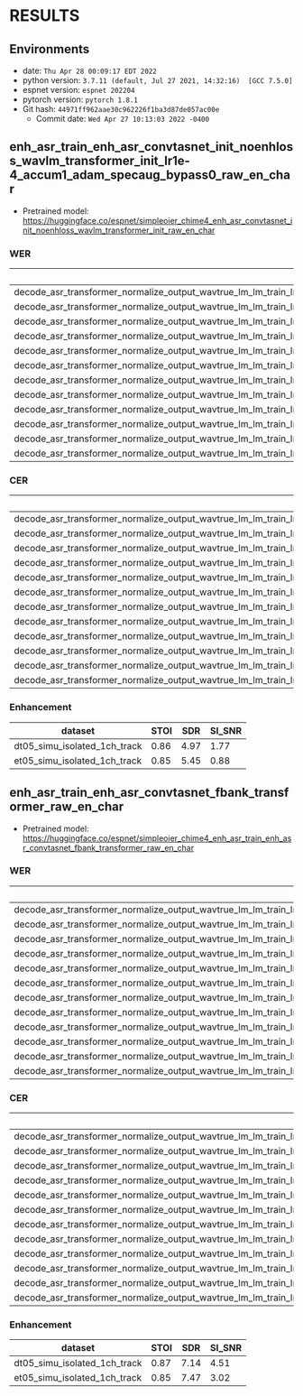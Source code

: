 <!-- Generated by scripts/utils/show_asr_result.sh -->
# RESULTS
## Environments
- date: `Thu Apr 28 00:09:17 EDT 2022`
- python version: `3.7.11 (default, Jul 27 2021, 14:32:16)  [GCC 7.5.0]`
- espnet version: `espnet 202204`
- pytorch version: `pytorch 1.8.1`
- Git hash: `44971ff962aae30c962226f1ba3d87de057ac00e`
  - Commit date: `Wed Apr 27 10:13:03 2022 -0400`

## enh_asr_train_enh_asr_convtasnet_init_noenhloss_wavlm_transformer_init_lr1e-4_accum1_adam_specaug_bypass0_raw_en_char
- Pretrained model: https://huggingface.co/espnet/simpleoier_chime4_enh_asr_convtasnet_init_noenhloss_wavlm_transformer_init_raw_en_char
### WER

|dataset|Snt|Wrd|Corr|Sub|Del|Ins|Err|S.Err|
|---|---|---|---|---|---|---|---|---|
|decode_asr_transformer_normalize_output_wavtrue_lm_lm_train_lm_transformer_en_char_valid.loss.ave_enh_asr_model_valid.acc.ave/dt05_real_isolated_1ch_track|1640|27119|98.3|1.3|0.4|0.2|1.9|21.8|
|decode_asr_transformer_normalize_output_wavtrue_lm_lm_train_lm_transformer_en_char_valid.loss.ave_enh_asr_model_valid.acc.ave/dt05_real_beamformit_2mics|1640|27119|98.5|1.2|0.3|0.2|1.7|19.6|
|decode_asr_transformer_normalize_output_wavtrue_lm_lm_train_lm_transformer_en_char_valid.loss.ave_enh_asr_model_valid.acc.ave/dt05_real_beamformit_5mics|1640|27119|98.6|1.1|0.3|0.2|1.5|18.7|
|decode_asr_transformer_normalize_output_wavtrue_lm_lm_train_lm_transformer_en_char_valid.loss.ave_enh_asr_model_valid.acc.ave/dt05_simu_isolated_1ch_track|1640|27120|97.2|2.1|0.7|0.3|3.1|28.9|
|decode_asr_transformer_normalize_output_wavtrue_lm_lm_train_lm_transformer_en_char_valid.loss.ave_enh_asr_model_valid.acc.ave/dt05_simu_beamformit_2mics|1640|27120|97.9|1.5|0.5|0.2|2.3|25.2|
|decode_asr_transformer_normalize_output_wavtrue_lm_lm_train_lm_transformer_en_char_valid.loss.ave_enh_asr_model_valid.acc.ave/dt05_simu_beamformit_5mics|1640|27120|98.4|1.2|0.4|0.1|1.7|19.9|
|decode_asr_transformer_normalize_output_wavtrue_lm_lm_train_lm_transformer_en_char_valid.loss.ave_enh_asr_model_valid.acc.ave/et05_real_isolated_1ch_track|1320|21409|96.7|2.6|0.7|0.4|3.7|31.6|
|decode_asr_transformer_normalize_output_wavtrue_lm_lm_train_lm_transformer_en_char_valid.loss.ave_enh_asr_model_valid.acc.ave/et05_real_beamformit_2mics|1320|21409|97.4|2.0|0.6|0.3|2.9|27.3|
|decode_asr_transformer_normalize_output_wavtrue_lm_lm_train_lm_transformer_en_char_valid.loss.ave_enh_asr_model_valid.acc.ave/et05_real_beamformit_5mics|1320|21409|97.8|1.8|0.4|0.2|2.5|24.3|
|decode_asr_transformer_normalize_output_wavtrue_lm_lm_train_lm_transformer_en_char_valid.loss.ave_enh_asr_model_valid.acc.ave/et05_simu_isolated_1ch_track|1320|21416|94.6|3.7|1.6|0.5|5.9|37.3|
|decode_asr_transformer_normalize_output_wavtrue_lm_lm_train_lm_transformer_en_char_valid.loss.ave_enh_asr_model_valid.acc.ave/et05_simu_beamformit_2mics|1320|21416|96.6|2.5|1.0|0.3|3.7|32.5|
|decode_asr_transformer_normalize_output_wavtrue_lm_lm_train_lm_transformer_en_char_valid.loss.ave_enh_asr_model_valid.acc.ave/et05_simu_beamformit_5mics|1320|21416|97.5|1.9|0.7|0.3|2.9|28.9|

### CER

|dataset|Snt|Wrd|Corr|Sub|Del|Ins|Err|S.Err|
|---|---|---|---|---|---|---|---|---|
|decode_asr_transformer_normalize_output_wavtrue_lm_lm_train_lm_transformer_en_char_valid.loss.ave_enh_asr_model_valid.acc.ave/dt05_real_isolated_1ch_track|1640|160390|99.4|0.2|0.4|0.2|0.8|21.8|
|decode_asr_transformer_normalize_output_wavtrue_lm_lm_train_lm_transformer_en_char_valid.loss.ave_enh_asr_model_valid.acc.ave/dt05_real_beamformit_2mics|1640|160390|99.5|0.2|0.3|0.2|0.7|19.6|
|decode_asr_transformer_normalize_output_wavtrue_lm_lm_train_lm_transformer_en_char_valid.loss.ave_enh_asr_model_valid.acc.ave/dt05_real_beamformit_5mics|1640|160390|99.6|0.1|0.3|0.2|0.6|18.7|
|decode_asr_transformer_normalize_output_wavtrue_lm_lm_train_lm_transformer_en_char_valid.loss.ave_enh_asr_model_valid.acc.ave/dt05_simu_isolated_1ch_track|1640|160400|98.8|0.5|0.7|0.3|1.5|28.9|
|decode_asr_transformer_normalize_output_wavtrue_lm_lm_train_lm_transformer_en_char_valid.loss.ave_enh_asr_model_valid.acc.ave/dt05_simu_beamformit_2mics|1640|160400|99.2|0.3|0.5|0.2|1.1|25.2|
|decode_asr_transformer_normalize_output_wavtrue_lm_lm_train_lm_transformer_en_char_valid.loss.ave_enh_asr_model_valid.acc.ave/dt05_simu_beamformit_5mics|1640|160400|99.5|0.2|0.3|0.1|0.7|19.9|
|decode_asr_transformer_normalize_output_wavtrue_lm_lm_train_lm_transformer_en_char_valid.loss.ave_enh_asr_model_valid.acc.ave/et05_real_isolated_1ch_track|1320|126796|98.6|0.6|0.8|0.4|1.8|31.7|
|decode_asr_transformer_normalize_output_wavtrue_lm_lm_train_lm_transformer_en_char_valid.loss.ave_enh_asr_model_valid.acc.ave/et05_real_beamformit_2mics|1320|126796|98.9|0.4|0.7|0.3|1.4|27.3|
|decode_asr_transformer_normalize_output_wavtrue_lm_lm_train_lm_transformer_en_char_valid.loss.ave_enh_asr_model_valid.acc.ave/et05_real_beamformit_5mics|1320|126796|99.1|0.4|0.5|0.2|1.1|24.3|
|decode_asr_transformer_normalize_output_wavtrue_lm_lm_train_lm_transformer_en_char_valid.loss.ave_enh_asr_model_valid.acc.ave/et05_simu_isolated_1ch_track|1320|126812|97.0|1.2|1.9|0.6|3.7|37.3|
|decode_asr_transformer_normalize_output_wavtrue_lm_lm_train_lm_transformer_en_char_valid.loss.ave_enh_asr_model_valid.acc.ave/et05_simu_beamformit_2mics|1320|126812|98.2|0.6|1.1|0.4|2.1|32.5|
|decode_asr_transformer_normalize_output_wavtrue_lm_lm_train_lm_transformer_en_char_valid.loss.ave_enh_asr_model_valid.acc.ave/et05_simu_beamformit_5mics|1320|126812|98.8|0.4|0.8|0.3|1.5|28.9|

### Enhancement

|dataset|STOI|SDR|SI_SNR|
|---|---|---|---|
|dt05_simu_isolated_1ch_track|0.86|4.97|1.77|
|et05_simu_isolated_1ch_track|0.85|5.45|0.88|


## enh_asr_train_enh_asr_convtasnet_fbank_transformer_raw_en_char
- Pretrained model: https://huggingface.co/espnet/simpleoier_chime4_enh_asr_train_enh_asr_convtasnet_fbank_transformer_raw_en_char

### WER

|dataset|Snt|Wrd|Corr|Sub|Del|Ins|Err|S.Err|
|---|---|---|---|---|---|---|---|---|
|decode_asr_transformer_normalize_output_wavtrue_lm_lm_train_lm_transformer_en_char_valid.loss.ave_enh_asr_model_valid.acc.ave/dt05_real_isolated_1ch_track|1640|27119|91.8|6.0|2.2|0.8|9.0|57.7|
|decode_asr_transformer_normalize_output_wavtrue_lm_lm_train_lm_transformer_en_char_valid.loss.ave_enh_asr_model_valid.acc.ave/dt05_real_beamformit_2mics|1640|27119|93.0|5.2|1.8|0.6|7.7|53.3|
|decode_asr_transformer_normalize_output_wavtrue_lm_lm_train_lm_transformer_en_char_valid.loss.ave_enh_asr_model_valid.acc.ave/dt05_real_beamformit_5mics|1640|27119|93.9|4.5|1.6|0.5|6.7|49.9|
|decode_asr_transformer_normalize_output_wavtrue_lm_lm_train_lm_transformer_en_char_valid.loss.ave_enh_asr_model_valid.acc.ave/dt05_simu_isolated_1ch_track|1640|27120|89.9|7.6|2.4|1.0|11.1|59.7|
|decode_asr_transformer_normalize_output_wavtrue_lm_lm_train_lm_transformer_en_char_valid.loss.ave_enh_asr_model_valid.acc.ave/dt05_simu_beamformit_2mics|1640|27120|92.2|6.0|1.9|0.7|8.6|55.5|
|decode_asr_transformer_normalize_output_wavtrue_lm_lm_train_lm_transformer_en_char_valid.loss.ave_enh_asr_model_valid.acc.ave/dt05_simu_beamformit_5mics|1640|27120|93.6|4.9|1.5|0.6|7.1|51.6|
|decode_asr_transformer_normalize_output_wavtrue_lm_lm_train_lm_transformer_en_char_valid.loss.ave_enh_asr_model_valid.acc.ave/et05_real_isolated_1ch_track|1320|21409|84.6|11.4|4.0|1.5|17.0|69.4|
|decode_asr_transformer_normalize_output_wavtrue_lm_lm_train_lm_transformer_en_char_valid.loss.ave_enh_asr_model_valid.acc.ave/et05_real_beamformit_2mics|1320|21409|86.7|9.7|3.5|1.3|14.5|64.7|
|decode_asr_transformer_normalize_output_wavtrue_lm_lm_train_lm_transformer_en_char_valid.loss.ave_enh_asr_model_valid.acc.ave/et05_real_beamformit_5mics|1320|21409|89.2|7.9|2.9|1.0|11.8|61.2|
|decode_asr_transformer_normalize_output_wavtrue_lm_lm_train_lm_transformer_en_char_valid.loss.ave_enh_asr_model_valid.acc.ave/et05_simu_isolated_1ch_track|1320|21416|82.8|13.1|4.1|1.9|19.1|69.4|
|decode_asr_transformer_normalize_output_wavtrue_lm_lm_train_lm_transformer_en_char_valid.loss.ave_enh_asr_model_valid.acc.ave/et05_simu_beamformit_2mics|1320|21416|86.0|10.5|3.5|1.5|15.5|67.5|
|decode_asr_transformer_normalize_output_wavtrue_lm_lm_train_lm_transformer_en_char_valid.loss.ave_enh_asr_model_valid.acc.ave/et05_simu_beamformit_5mics|1320|21416|88.1|8.9|3.1|1.2|13.1|64.8|

### CER

|dataset|Snt|Wrd|Corr|Sub|Del|Ins|Err|S.Err|
|---|---|---|---|---|---|---|---|---|
|decode_asr_transformer_normalize_output_wavtrue_lm_lm_train_lm_transformer_en_char_valid.loss.ave_enh_asr_model_valid.acc.ave/dt05_real_isolated_1ch_track|1640|160390|95.9|1.7|2.3|0.8|4.8|57.7|
|decode_asr_transformer_normalize_output_wavtrue_lm_lm_train_lm_transformer_en_char_valid.loss.ave_enh_asr_model_valid.acc.ave/dt05_real_beamformit_2mics|1640|160390|96.6|1.4|2.0|0.6|4.0|53.3|
|decode_asr_transformer_normalize_output_wavtrue_lm_lm_train_lm_transformer_en_char_valid.loss.ave_enh_asr_model_valid.acc.ave/dt05_real_beamformit_5mics|1640|160390|97.1|1.1|1.8|0.5|3.4|49.9|
|decode_asr_transformer_normalize_output_wavtrue_lm_lm_train_lm_transformer_en_char_valid.loss.ave_enh_asr_model_valid.acc.ave/dt05_simu_isolated_1ch_track|1640|160400|94.7|2.5|2.9|1.0|6.3|59.7|
|decode_asr_transformer_normalize_output_wavtrue_lm_lm_train_lm_transformer_en_char_valid.loss.ave_enh_asr_model_valid.acc.ave/dt05_simu_beamformit_2mics|1640|160400|95.9|1.7|2.3|0.7|4.8|55.5|
|decode_asr_transformer_normalize_output_wavtrue_lm_lm_train_lm_transformer_en_char_valid.loss.ave_enh_asr_model_valid.acc.ave/dt05_simu_beamformit_5mics|1640|160400|96.8|1.4|1.9|0.6|3.8|51.6|
|decode_asr_transformer_normalize_output_wavtrue_lm_lm_train_lm_transformer_en_char_valid.loss.ave_enh_asr_model_valid.acc.ave/et05_real_isolated_1ch_track|1320|126796|91.5|3.8|4.6|1.6|10.0|69.4|
|decode_asr_transformer_normalize_output_wavtrue_lm_lm_train_lm_transformer_en_char_valid.loss.ave_enh_asr_model_valid.acc.ave/et05_real_beamformit_2mics|1320|126796|92.8|3.2|4.0|1.2|8.4|64.7|
|decode_asr_transformer_normalize_output_wavtrue_lm_lm_train_lm_transformer_en_char_valid.loss.ave_enh_asr_model_valid.acc.ave/et05_real_beamformit_5mics|1320|126796|94.3|2.4|3.3|1.0|6.6|61.2|
|decode_asr_transformer_normalize_output_wavtrue_lm_lm_train_lm_transformer_en_char_valid.loss.ave_enh_asr_model_valid.acc.ave/et05_simu_isolated_1ch_track|1320|126812|90.3|4.8|4.9|2.2|11.9|69.4|
|decode_asr_transformer_normalize_output_wavtrue_lm_lm_train_lm_transformer_en_char_valid.loss.ave_enh_asr_model_valid.acc.ave/et05_simu_beamformit_2mics|1320|126812|92.2|3.5|4.2|1.7|9.5|67.5|
|decode_asr_transformer_normalize_output_wavtrue_lm_lm_train_lm_transformer_en_char_valid.loss.ave_enh_asr_model_valid.acc.ave/et05_simu_beamformit_5mics|1320|126812|93.7|2.7|3.5|1.4|7.7|64.8|

### Enhancement

|dataset|STOI|SDR|SI_SNR|
|---|---|---|---|
|dt05_simu_isolated_1ch_track|0.87|7.14|4.51|
|et05_simu_isolated_1ch_track|0.85|7.47|3.02|
